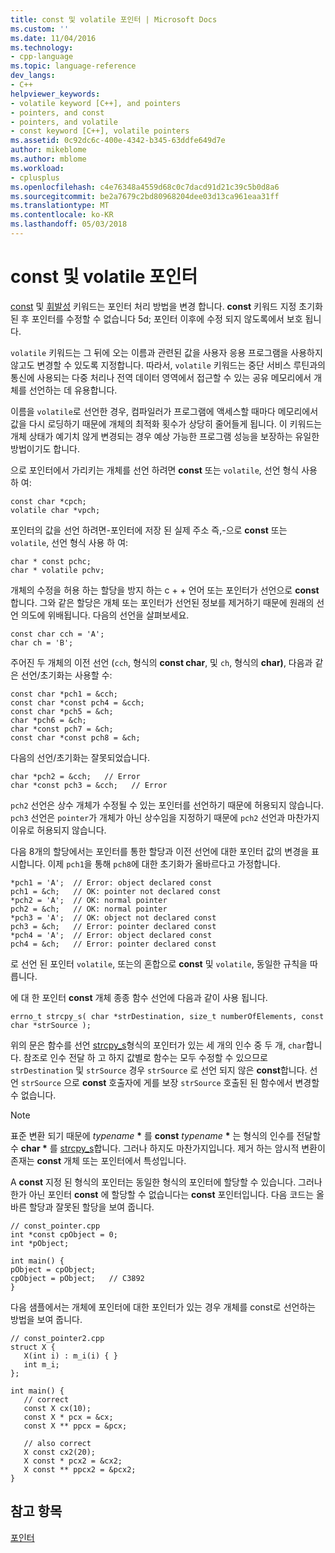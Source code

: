 ```yaml
---
title: const 및 volatile 포인터 | Microsoft Docs
ms.custom: ''
ms.date: 11/04/2016
ms.technology:
- cpp-language
ms.topic: language-reference
dev_langs:
- C++
helpviewer_keywords:
- volatile keyword [C++], and pointers
- pointers, and const
- pointers, and volatile
- const keyword [C++], volatile pointers
ms.assetid: 0c92dc6c-400e-4342-b345-63ddfe649d7e
author: mikeblome
ms.author: mblome
ms.workload:
- cplusplus
ms.openlocfilehash: c4e76348a4559d68c0c7dacd91d21c39c5b0d8a6
ms.sourcegitcommit: be2a7679c2bd80968204dee03d13ca961eaa31ff
ms.translationtype: MT
ms.contentlocale: ko-KR
ms.lasthandoff: 05/03/2018
---
```

# <a name="const-and-volatile-pointers"></a>const 및 volatile 포인터
[const](../cpp/const-cpp.md) 및 [휘발성](../cpp/volatile-cpp.md) 키워드는 포인터 처리 방법을 변경 합니다. **const** 키워드 지정 초기화 된 후 포인터를 수정할 수 없습니다 5d; 포인터 이후에 수정 되지 않도록에서 보호 됩니다.  
  
 `volatile` 키워드는 그 뒤에 오는 이름과 관련된 값을 사용자 응용 프로그램을 사용하지 않고도 변경할 수 있도록 지정합니다. 따라서, `volatile` 키워드는 중단 서비스 루틴과의 통신에 사용되는 다중 처리나 전역 데이터 영역에서 접근할 수 있는 공유 메모리에서 개체를 선언하는 데 유용합니다.  
  
 이름을 `volatile`로 선언한 경우, 컴파일러가 프로그램에 액세스할 때마다 메모리에서 값을 다시 로딩하기 때문에 개체의 최적화 횟수가 상당히 줄어들게 됩니다. 이 키워드는 개체 상태가 예기치 않게 변경되는 경우 예상 가능한 프로그램 성능을 보장하는 유일한 방법이기도 합니다.  
  
 으로 포인터에서 가리키는 개체를 선언 하려면 **const** 또는 `volatile`, 선언 형식 사용 하 여:  
  
```  
const char *cpch;  
volatile char *vpch;  
```  
  
 포인터의 값을 선언 하려면-포인터에 저장 된 실제 주소 즉,-으로 **const** 또는 `volatile`, 선언 형식 사용 하 여:  
  
```  
char * const pchc;  
char * volatile pchv;  
```  
  
 개체의 수정을 허용 하는 할당을 방지 하는 c + + 언어 또는 포인터가 선언으로 **const**합니다. 그와 같은 할당은 개체 또는 포인터가 선언된 정보를 제거하기 때문에 원래의 선언 의도에 위배됩니다. 다음의 선언을 살펴보세요.  
  
```  
const char cch = 'A';  
char ch = 'B';  
```  
  
 주어진 두 개체의 이전 선언 (`cch`, 형식의 **const char**, 및 `ch`, 형식의 **char)**, 다음과 같은 선언/초기화는 사용할 수:  
  
```  
const char *pch1 = &cch;  
const char *const pch4 = &cch;  
const char *pch5 = &ch;  
char *pch6 = &ch;  
char *const pch7 = &ch;  
const char *const pch8 = &ch;  
```  
  
 다음의 선언/초기화는 잘못되었습니다.  
  
```  
char *pch2 = &cch;   // Error  
char *const pch3 = &cch;   // Error  
```  
  
 `pch2` 선언은 상수 개체가 수정될 수 있는 포인터를 선언하기 때문에 허용되지 않습니다. `pch3` 선언은 `pointer`가 개체가 아닌 상수임을 지정하기 때문에 `pch2` 선언과 마찬가지 이유로 허용되지 않습니다.  
  
 다음 8개의 할당에서는 포인터를 통한 할당과 이전 선언에 대한 포인터 값의 변경을 표시합니다. 이제 `pch1`을 통해 `pch8`에 대한 초기화가 올바르다고 가정합니다.  
  
```  
*pch1 = 'A';  // Error: object declared const  
pch1 = &ch;   // OK: pointer not declared const  
*pch2 = 'A';  // OK: normal pointer  
pch2 = &ch;   // OK: normal pointer  
*pch3 = 'A';  // OK: object not declared const  
pch3 = &ch;   // Error: pointer declared const  
*pch4 = 'A';  // Error: object declared const  
pch4 = &ch;   // Error: pointer declared const  
```  
  
 로 선언 된 포인터 `volatile`, 또는의 혼합으로 **const** 및 `volatile`, 동일한 규칙을 따릅니다.  
  
 에 대 한 포인터 **const** 개체 종종 함수 선언에 다음과 같이 사용 됩니다.  
  
```  
errno_t strcpy_s( char *strDestination, size_t numberOfElements, const char *strSource );  
```  
  
 위의 문은 함수를 선언 [strcpy_s](../c-runtime-library/reference/strcpy-s-wcscpy-s-mbscpy-s.md)형식의 포인터가 있는 세 개의 인수 중 두 개, `char`합니다. 참조로 인수 전달 하 고 하지 값별로 함수는 모두 수정할 수 있으므로 `strDestination` 및 `strSource` 경우 `strSource` 로 선언 되지 않은 **const**합니다. 선언 `strSource` 으로 **const** 호출자에 게를 보장 `strSource` 호출된 된 함수에서 변경할 수 없습니다.  
  
> [!NOTE]
>  표준 변환 되기 때문에 *typename* **\*** 를 **const** *typename* **\*** 는 형식의 인수를 전달할 수 **char \***  를 [strcpy_s](../c-runtime-library/reference/strcpy-s-wcscpy-s-mbscpy-s.md)합니다. 그러나 하지도 마찬가지입니다. 제거 하는 암시적 변환이 존재는 **const** 개체 또는 포인터에서 특성입니다.  
  
 A **const** 지정 된 형식의 포인터는 동일한 형식의 포인터에 할당할 수 있습니다. 그러나 한가 아닌 포인터 **const** 에 할당할 수 없습니다는 **const** 포인터입니다. 다음 코드는 올바른 할당과 잘못된 할당을 보여 줍니다.  
  
```  
// const_pointer.cpp  
int *const cpObject = 0;  
int *pObject;  
  
int main() {  
pObject = cpObject;  
cpObject = pObject;   // C3892  
}  
```  
  
 다음 샘플에서는 개체에 포인터에 대한 포인터가 있는 경우 개체를 const로 선언하는 방법을 보여 줍니다.  
  
```  
// const_pointer2.cpp  
struct X {  
   X(int i) : m_i(i) { }  
   int m_i;  
};  
  
int main() {  
   // correct  
   const X cx(10);  
   const X * pcx = &cx;  
   const X ** ppcx = &pcx;  
  
   // also correct  
   X const cx2(20);  
   X const * pcx2 = &cx2;  
   X const ** ppcx2 = &pcx2;  
}  
```  
  
## <a name="see-also"></a>참고 항목  
 [포인터](../cpp/pointers-cpp.md)